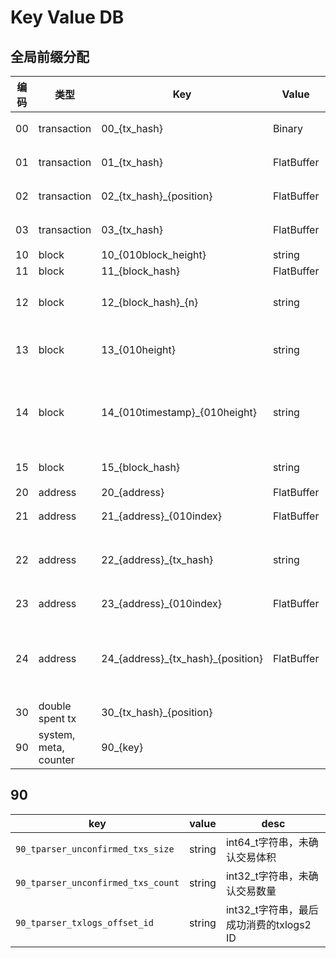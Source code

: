 # Key Value DB

## 全局前缀分配

编码 | 类型 | Key | Value | 说明 
------ | ------ | ------|--------|------
00 | transaction | 00\_{tx\_hash} | Binary | tx raw hex，一次插入不再变更
01 | transaction | 01\_{tx\_hash} | FlatBuffer | tx object，一次插入不再变更
02 | transaction | 02\_{tx\_hash}\_{position} | FlatBuffer | spent txs, value记录该hash被谁花费了
03 | transaction | 03\_{tx\_hash} | FlatBuffer | 未确认交易，hash、大小等信息
10 | block | 10\_{010block\_height} | string | block height -> hash
11 | block | 11\_{block\_hash} | FlatBuffer | block object
12 | block | 12\_{block\_hash}\_{n} | string | block transactions, n为批次号，每500条为一个批次, n从零开始
13 | block | 13\_{010height} | string | 当前高度的孤块Hash值字符串拼接，均为孤块哈希
14 | block | 14\_{010timestamp}_{010height} | string | 块按照当前最大时间戳(`curr_max_timestamp`)的索引，不含孤块数据
15 | block | 15\_{block\_hash} | string | 块对应的额外信息，json字符串
20 | address | 20\_{address} | FlatBuffer | address object
21 | address | 21\_{address}\_{010index} | FlatBuffer | 地址交易，address txs list
22 | address | 22\_{address}\_{tx\_hash} | string | 地址交易索引，int32_t string, address txhash -> address tx idx
23 | address | 23\_{address}\_{010index} | FlatBuffer | 未确认，address unspent txs list
24 | address | 24\_{address}\_{tx\_hash}\_{position} | FlatBuffer | 未确认索引，对应交易产生的某个地址的未花费index，position表示位于输出的索引号
30 | double spent tx | 30\_{tx\_hash}\_{position} | | 双花交易，数组
90 | system, meta, counter | 90\_{key} | | 各种系统用的计数器，meta数据等


## 90

 key | value | desc
-----|-------|-----
`90_tparser_unconfirmed_txs_size`  | string | int64_t字符串，未确认交易体积
`90_tparser_unconfirmed_txs_count` | string | int32_t字符串，未确认交易数量
`90_tparser_txlogs_offset_id` | string | int32_t字符串，最后成功消费的txlogs2 ID

